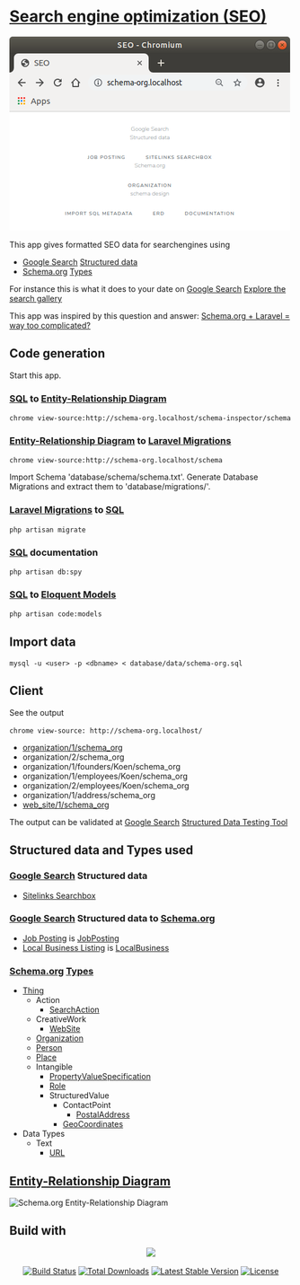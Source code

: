 # [Search engine optimization (SEO)](https://en.wikipedia.org/wiki/Search_engine_optimization)

![SEO](./docs/seo.png?raw=true "SEO")

This app gives formatted SEO data for searchengines using
- [Google Search](https://developers.google.com/search) [Structured data](https://developers.google.com/search/docs/data-types/article)
- [Schema.org](https://schema.org) [Types](https://schema.org/docs/full.html)

For instance this is what it does to your date on [Google Search](https://developers.google.com/search) [Explore the search gallery](https://developers.google.com/search/docs/guides/search-gallery)

This app was inspired by this question and answer: [Schema.org + Laravel = way too complicated?
](https://stackoverflow.com/questions/33193525/schema-org-laravel-way-too-complicated)

## Code generation

Start this app.

### [SQL](https://en.wikipedia.org/wiki/SQL) to [Entity-Relationship Diagram](https://en.wikipedia.org/wiki/Entity–relationship_model)

```
chrome view-source:http://schema-org.localhost/schema-inspector/schema
```

### [Entity-Relationship Diagram](https://en.wikipedia.org/wiki/Entity–relationship_model) to [Laravel Migrations](https://laravel.com/docs/master/migrations)

```
chrome view-source:http://schema-org.localhost/schema
```

Import Schema 'database/schema/schema.txt'. Generate Database Migrations and extract them to 'database/migrations/'.

### [Laravel Migrations](https://laravel.com/docs/master/migrations) to [SQL](https://en.wikipedia.org/wiki/SQL)

```
php artisan migrate
```
### [SQL](https://en.wikipedia.org/wiki/SQL) documentation

```
php artisan db:spy
```

### [SQL](https://en.wikipedia.org/wiki/SQL) to [Eloquent Models](https://laravel.com/docs/master/eloquent)

```
php artisan code:models
```

## Import data

```
mysql -u <user> -p <dbname> < database/data/schema-org.sql
```

## Client

See the output

```chrome view-source: http://schema-org.localhost/```
- [organization/1/schema_org](https://raw.githubusercontent.com/noud/schema-org/master/database/output/duodeka.organization.json)
- organization/2/schema_org
- organization/1/founders/Koen/schema_org
- organization/1/employees/Koen/schema_org
- organization/2/employees/Koen/schema_org
- organization/1/address/schema_org
- [web_site/1/schema_org](https://raw.githubusercontent.com/noud/schema-org/master/database/output/duodeka.website.json)

The output can be validated at [Google Search](https://developers.google.com/search) [Structured Data Testing Tool](https://search.google.com/structured-data/testing-tool)

## Structured data and Types used

### [Google Search](https://developers.google.com/search) Structured data

- [Sitelinks Searchbox](https://developers.google.com/search/docs/data-types/sitelinks-searchbox)

### [Google Search](https://developers.google.com/search) Structured data to [Schema.org](https://schema.org)

- [Job Posting](https://developers.google.com/search/docs/data-types/job-posting) is [JobPosting](https://schema.org/JobPosting)
- [Local Business Listing](https://developers.google.com/search/docs/data-types/local-business) is [LocalBusiness](https://schema.org/LocalBusiness)

### [Schema.org](https://schema.org) [Types](https://schema.org/docs/full.html)

- [Thing](https://schema.org/Thing)
    - Action
        - [SearchAction](https://schema.org/SearchAction)
    - CreativeWork
        - [WebSite](https://schema.org/WebSite)
    - [Organization](https://schema.org/Organization)
    - [Person](https://schema.org/Person)
    - [Place](https://schema.org/Place)
    - Intangible
        - [PropertyValueSpecification](https://schema.org/PropertyValueSpecification)
        - [Role](https://schema.org/Role)
        - StructuredValue
            - ContactPoint
                - [PostalAddress](https://schema.org/PostalAddress)
            - [GeoCoordinates](https://schema.org/GeoCoordinates)
- Data Types
    - Text
        - [URL](https://schema.org/URL)

## [Entity-Relationship Diagram](https://en.wikipedia.org/wiki/Entity–relationship_model)

![Schema.org Entity-Relationship Diagram](./docs/erd.png?raw=true "Schema.org Entity-Relationship Diagram")

## Build with

<p align="center"><img src="https://laravel.com/assets/img/components/logo-laravel.svg"></p>

<p align="center">
<a href="https://travis-ci.org/laravel/framework"><img src="https://travis-ci.org/laravel/framework.svg" alt="Build Status"></a>
<a href="https://packagist.org/packages/laravel/framework"><img src="https://poser.pugx.org/laravel/framework/d/total.svg" alt="Total Downloads"></a>
<a href="https://packagist.org/packages/laravel/framework"><img src="https://poser.pugx.org/laravel/framework/v/stable.svg" alt="Latest Stable Version"></a>
<a href="https://packagist.org/packages/laravel/framework"><img src="https://poser.pugx.org/laravel/framework/license.svg" alt="License"></a>
</p>